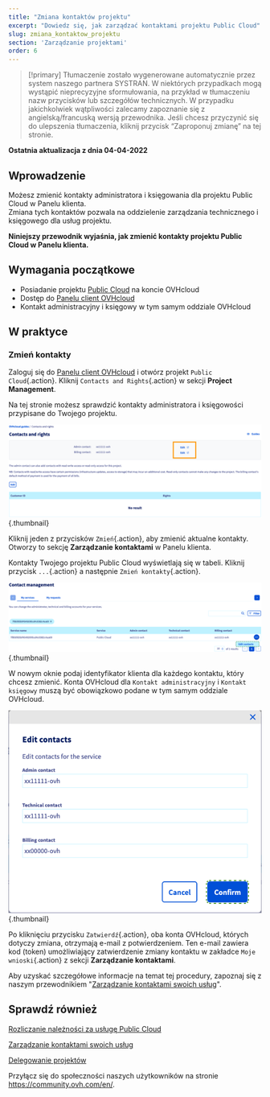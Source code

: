 ```yaml
---
title: "Zmiana kontaktów projektu"
excerpt: "Dowiedz się, jak zarządzać kontaktami projektu Public Cloud"
slug: zmiana_kontaktow_projektu
section: 'Zarządzanie projektami'
order: 6
---
```


> [!primary]
> Tłumaczenie zostało wygenerowane automatycznie przez system naszego partnera SYSTRAN. W niektórych przypadkach mogą wystąpić nieprecyzyjne sformułowania, na przykład w tłumaczeniu nazw przycisków lub szczegółów technicznych. W przypadku jakichkolwiek wątpliwości zalecamy zapoznanie się z angielską/francuską wersją przewodnika. Jeśli chcesz przyczynić się do ulepszenia tłumaczenia, kliknij przycisk “Zaproponuj zmianę” na tej stronie.
> 

**Ostatnia aktualizacja z dnia 04-04-2022**

## Wprowadzenie

Możesz zmienić kontakty administratora i księgowania dla projektu Public Cloud w Panelu klienta.<br>
Zmiana tych kontaktów pozwala na oddzielenie zarządzania technicznego i księgowego dla usług projektu.

**Niniejszy przewodnik wyjaśnia, jak zmienić kontakty projektu Public Cloud w Panelu klienta.**

## Wymagania początkowe

- Posiadanie projektu [Public Cloud](https://www.ovhcloud.com/pl/public-cloud/) na koncie OVHcloud
- Dostęp do [Panelu client OVHcloud](https://www.ovh.com/auth/?action=gotomanager&from=https://www.ovh.pl/&ovhSubsidiary=pl)
- Kontakt administracyjny i księgowy w tym samym oddziale OVHcloud

## W praktyce

### Zmień kontakty

Zaloguj się do [Panelu client OVHcloud](https://www.ovh.com/auth/?action=gotomanager&from=https://www.ovh.pl/&ovhSubsidiary=pl) i otwórz projekt `Public Cloud`{.action}. Kliknij `Contacts and Rights`{.action} w sekcji **Project Management**.

Na tej stronie możesz sprawdzić kontakty administratora i księgowości przypisane do Twojego projektu.

![wymiana-kontaktów](images/contact1.png){.thumbnail}

Kliknij jeden z przycisków `Zmień`{.action}, aby zmienić aktualne kontakty. Otworzy to sekcję **Zarządzanie kontaktami** w Panelu klienta.

Kontakty Twojego projektu Public Cloud wyświetlają się w tabeli. Kliknij przycisk `...`{.action} a następnie `Zmień kontakty`{.action}.

![wymiana-kontaktów](images/contactchange.png){.thumbnail}

W nowym oknie podaj identyfikator klienta dla każdego kontaktu, który chcesz zmienić. Konta OVHcloud dla `Kontakt administracyjny` i `Kontakt księgowy` muszą być obowiązkowo podane w tym samym oddziale OVHcloud.

![wymiana-kontaktów](images/contactchange1.png){.thumbnail}

Po kliknięciu przycisku `Zatwierdź`{.action}, oba konta OVHcloud, których dotyczy zmiana, otrzymają e-mail z potwierdzeniem. Ten e-mail zawiera kod (token) umożliwiający zatwierdzenie zmiany kontaktu w zakładce `Moje wnioski`{.action} z sekcji **Zarządzanie kontaktami**.

Aby uzyskać szczegółowe informacje na temat tej procedury, zapoznaj się z naszym przewodnikiem "[Zarządzanie kontaktami swoich usług](../../customer/zarzadzanie_kontaktami/)".

## Sprawdź również

[Rozliczanie należności za usługę Public Cloud](../analizowanie_platnosci_i_zarzadzanie_nimi/)

[Zarządzanie kontaktami swoich usług](../../customer/zarzadzanie_kontaktami/)

[Delegowanie projektów](../delegowanie_projektow/)

Przyłącz się do społeczności naszych użytkowników na stronie <https://community.ovh.com/en/>.